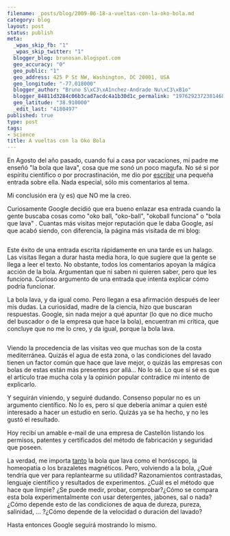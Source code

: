 ```yaml
--- 
filename: _posts/blog/2009-06-18-a-vueltas-con-la-oko-bola.md
category: blog
layout: post
status: publish
meta: 
  _wpas_skip_fb: "1"
  _wpas_skip_twitter: "1"
  blogger_blog: brunosan.blogspot.com
  geo_accuracy: "0"
  geo_public: "1"
  geo_address: 425 P St NW, Washington, DC 20001, USA
  geo_longitude: "-77.018000"
  blogger_author: "Bruno S\xC3\xA1nchez-Andrade Nu\xC3\xB1o"
  blogger_84811d3284c06b3cad7acdc4a1b30d1c_permalink: "1976292372381468015"
  geo_latitude: "38.910000"
  _edit_last: "4180497"
published: true
type: post
tags: 
- Science
title: A vueltas con la Oko Bola
---
```

En Agosto del año pasado, cuando fui a casa por vacaciones, mi padre me enseñó "la bola que lava", cosa que me sonó un poco magufa. No sé si por espíritu científico o por procrastinación, me dio por <a href="https://brunosan.blogspot.com/2008/08/oko-ball-o-la-bola-que-lava-la-ropa-slo.html">escribir</a> una pequeña entrada sobre ella. Nada especial, sólo mis comentarios al tema.

Mi conclusión era (y es) que NO me la creo.

<!--more-->Curiosamente Google decidió que era bueno enlazar esa entrada cuando la gente buscaba cosas como "oko ball, "oko-ball", "okoball funciona" o "bola que lava" . Cuantas más visitas mejor reputación que le daba Google, así que acabó siendo, con diferencia, la página más visitada de mi blog:

<a href="https://lh6.ggpht.com/_I9rCc9BaIkw/SjwgV0Zy-_I/AAAAAAAACPI/T2Mgb0cqt6E/Bild%205.jpg"><img src="https://lh6.ggpht.com/_I9rCc9BaIkw/SjwgV0Zy-_I/AAAAAAAACPI/T2Mgb0cqt6E/Bild%205.jpg" border="0" alt="" /></a>

Este éxito de una entrada escrita rápidamente en una tarde es un halago. Las visitas llegan a durar hasta media hora, lo que sugiere que la gente se llega a leer el texto. No obstante, todos los comentarios apoyan la mágica acción de la bola. Argumentan que ni saben ni quieren saber, pero que les funciona. Curioso argumento de una entrada que intenta explicar cómo podría funcionar.

La bola lava, y da igual como. Pero llegan a esa afirmación después de leer mis dudas. La curiosidad, madre de la ciencia, hizo que buscaran respuestas. Google, sin nada mejor a qué apuntar (lo que no dice mucho del buscador o de la empresa que hace la bola), encuentran mi crítica, que concluye que no me lo creo, y da igual, porque la bola lava.

<a href="https://lh5.ggpht.com/_I9rCc9BaIkw/SjwiovTCLEI/AAAAAAAACPQ/1VNTXcHJbdE/Bild%203.jpg"><img src="https://lh5.ggpht.com/_I9rCc9BaIkw/SjwiovTCLEI/AAAAAAAACPQ/1VNTXcHJbdE/Bild%203.jpg" border="0" alt="" /></a>

Viendo la procedencia de las visitas veo que muchas son de la costa mediterránea. Quizás el agua de esta zona, o las condiciones del lavado tienen un factor común que hace que lave mejor, o quizás las empresas con bolas de estas están más presentes por allá... No lo sé. Lo que sí sé es que el artículo trae mucha cola y la opinión popular contradice mi intento de explicarlo.

Y seguirán viniendo, y seguiré dudando. Consenso popular no es un argumento científico. No lo es, pero sí que debería animar a quien esté interesado a hacer un estudio en serio. Quizás ya se ha hecho, y no les gustó el resultado.

Hoy recibí un amable e-mail de una empresa de Castellón listando los permisos, patentes y certificados del método de fabricación y seguridad que poseen.

La verdad, me importa <a href="https://en.wikipedia.org/wiki/Laundry_ball">tanto</a> la bola que lava como el horóscopo, la homeopatía o los brazaletes magnéticos.  Pero, volviendo a la bola,  ¿Qué tendría que ver para replantearme su utilidad?
Razonamientos contrastadas, lenguaje científico y resultados de experimentos. ¿Cuál es el método que hace que limpie? ¿Se puede medir, probar, comprobar?¿Cómo se compara esta bola experimentalmente con usar detergentes, jabones, sal o nada? ¿Cómo depende esto de las condiciones de aqua de dureza, pureza, salinidad, ... ?¿Cómo depende de la velocidad o duración del lavado?

Hasta entonces Google seguirá mostrando lo mismo.
